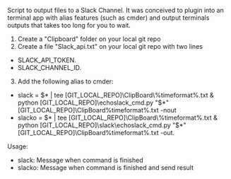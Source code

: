 Script to output files to a Slack Channel. 
It was conceived to plugin into an terminal app with alias features (such as cmder) and output terminals outputs that takes too long for you to wait.

1. Create a "Clipboard" folder on your local git repo
2. Create a file "Slack_api.txt" on your local git repo with two lines
  * SLACK_API_TOKEN. 
  * SLACK_CHANNEL_ID. 
3. Add the following alias to cmder:
  * slack = $* | tee [GIT_LOCAL_REPO]\ClipBoard\%timeformat%.txt & python [GIT_LOCAL_REPO]\echoslack_cmd.py "$*" [GIT_LOCAL_REPO]\ClipBoard\%timeformat%.txt -nout
  * slacko = $* | tee [GIT_LOCAL_REPO]\ClipBoard\%timeformat%.txt & python [GIT_LOCAL_REPO]\slack\echoslack_cmd.py "$*"[GIT_LOCAL_REPO]\ClipBoard\%timeformat%.txt -out. 

Usage:
  * slack: Message when command is finished 
  * slacko: Message when command is finished and send result


